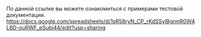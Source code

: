 По данной ссылке вы можете ознакомиться с примерами тестовой документации.
https://docs.google.com/spreadsheets/d/1sR58ryN_CP_rKdSSylBgrmR0W4L6D-ouRWF_eSubj44/edit?usp=sharing 
